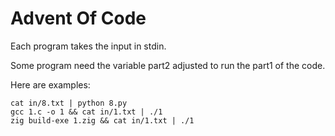 # Advent Of Code 

Each program takes the input in stdin.

Some program need the variable part2 adjusted to run the part1 of the code.

Here are examples:
```
cat in/8.txt | python 8.py
gcc 1.c -o 1 && cat in/1.txt | ./1
zig build-exe 1.zig && cat in/1.txt | ./1
```
